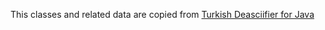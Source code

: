 This classes and related data are copied from [Turkish Deasciifier for Java](https://github.com/ahmetb/turkish-deasciifier-java) 